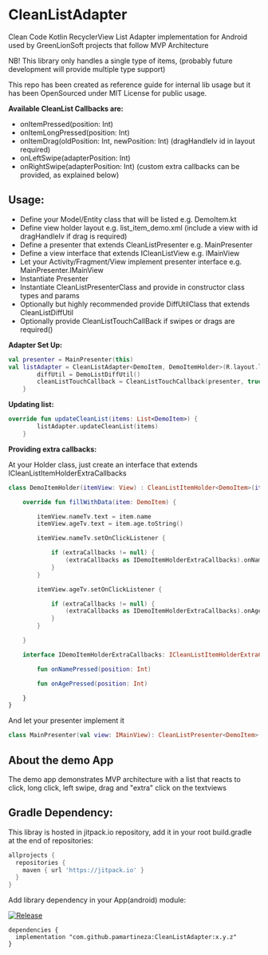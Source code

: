 # CleanListAdapter
Clean Code Kotlin RecyclerView List Adapter implementation for Android used by GreenLionSoft projects that follow MVP Architecture

NB! This library only handles a single type of items, (probably future development will provide multiple type support)

This repo has been created as reference guide for internal lib usage but it has been OpenSourced under MIT License for public usage.

**Available CleanList Callbacks are:**

* onItemPressed(position: Int)
* onItemLongPressed(position: Int)
* onItemDrag(oldPosition: Int, newPosition: Int) (dragHandleIv id in layout required)
* onLeftSwipe(adapterPosition: Int)
* onRightSwipe(adapterPosition: Int)
(custom extra callbacks can be provided, as explained below)

## Usage:

* Define your Model/Entity class that will be listed e.g. DemoItem.kt
* Define view holder layout e.g. list_item_demo.xml (include a view with id dragHandleIv if drag is required)
* Define a presenter that extends CleanListPresenter<DemoItem> e.g. MainPresenter
* Define a view interface that extends ICleanListView<DemoItem> e.g. IMainView
* Let your Activity/Fragment/View implement presenter interface e.g. MainPresenter.IMainView
* Instantiate Presenter
* Instantiate CleanListPresenterClass and provide in constructor class types and params
* Optionally but highly recommended provide DiffUtilClass that extends CleanListDiffUtil
* Optionally provide CleanListTouchCallBack if swipes or drags are required()


**Adapter Set Up:**
```kotlin
val presenter = MainPresenter(this)
val listAdapter = CleanListAdapter<DemoItem, DemoItemHolder>(R.layout.list_item_demo, DemoItemHolder::class.java, presenter).apply {
        diffUtil = DemoListDiffUtil()
        cleanListTouchCallback = CleanListTouchCallback(presenter, true, true, false)
    }
```
**Updating list:**
```kotlin
override fun updateCleanList(items: List<DemoItem>) {
        listAdapter.updateCleanList(items)
    }
```

**Providing extra callbacks:**

At your Holder class, just create an interface that extends ICleanListItemHolderExtraCallbacks 
```kotlin
class DemoItemHolder(itemView: View) : CleanListItemHolder<DemoItem>(itemView)   {

    override fun fillWithData(item: DemoItem) {

        itemView.nameTv.text = item.name
        itemView.ageTv.text = item.age.toString()

        itemView.nameTv.setOnClickListener {

            if (extraCallbacks != null) {
                (extraCallbacks as IDemoItemHolderExtraCallbacks).onNamePressed(adapterPosition)
            }
        }

        itemView.ageTv.setOnClickListener {

            if (extraCallbacks != null) {
                (extraCallbacks as IDemoItemHolderExtraCallbacks).onAgePressed(adapterPosition)
            }
        }

    }

    interface IDemoItemHolderExtraCallbacks: ICleanListItemHolderExtraCallbacks {

        fun onNamePressed(position: Int)

        fun onAgePressed(position: Int)

    }
}
```
And let your presenter implement it 

```kotlin
class MainPresenter(val view: IMainView): CleanListPresenter<DemoItem>(view), DemoItemHolder.IDemoItemHolderExtraCallbacks
```

## About the demo App

The demo app demonstrates MVP architecture with a list that reacts to click, long click, left swipe, drag and "extra" click on the textviews 


## Gradle Dependency:
This libray is hosted in jitpack.io repository, add it in your root build.gradle at the end of repositories:
```groovy
allprojects {
  repositories {
    maven { url 'https://jitpack.io' }
  }
}  
```
Add library dependency in your App(android) module:

[![Release](https://jitpack.io/v/pamartineza/CleanListAdapter.svg)](https://jitpack.io/#pamartineza/CleanListAdapter)
```
dependencies {
  implementation "com.github.pamartineza:CleanListAdapter:x.y.z"
}
```



